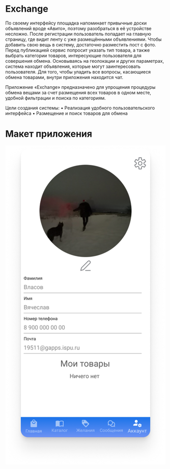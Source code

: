 # Exchange
По своему интерфейсу площадка напоминает привычные доски объявлений вроде «Авито», поэтому разобраться в её устройстве несложно. После регистрации пользователь попадает на главную страницу, где видит ленту с уже размещёнными объявлениями. 
Чтобы добавить свою вещь в систему, достаточно разместить пост с фото. Перед публикацией сервис попросит указать тип товара, а также выбрать категории товаров, интересующие пользователя для совершения обмена.
Основываясь на геолокации и других параметрах, система находит объявления, которые могут заинтересовать пользователя. 
Для того, чтобы уладить все вопросы, касающиеся обмена товарами, внутри приложения находится чат. 

Приложение «Exchange» предназначено для упрощения процедуры обмена вещами за счет размещения всех товаров в одном месте, удобной фильтрации и поиска по категориям.

Цели создания системы:
•	Реализация удобного пользовательского интерфейса
•	Размещение и поиск товаров для обмена
 
# Макет приложения
<img src="https://github.com/VyacheslavVlasoff/Exchange/blob/main/Account.png">
 	
